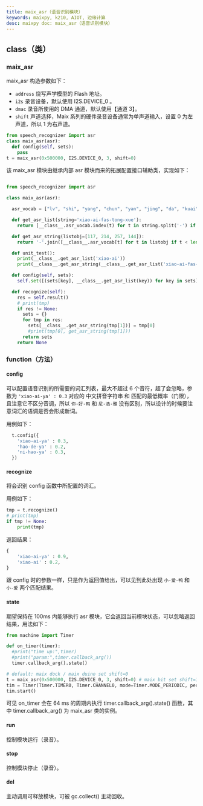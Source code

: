 ```yaml
---
title: maix_asr（语音识别模块）
keywords: maixpy, k210, AIOT, 边缘计算
desc: maixpy doc: maix_asr（语音识别模块）
---
```



## class（类）

### maix_asr

maix_asr 构造参数如下：

- `address` 烧写声学模型的 Flash 地址。
- `i2s` 录音设备，默认使用 I2S.DEVICE_0 。
- `dmac` 录音所使用的 DMA 通道，默认使用【通道 3】。
- `shift` 声道选择，Maix 系列的硬件录音设备通常为单声道输入，设置 0 为左声道，所以 1 为右声道。

```python
from speech_recognizer import asr
class maix_asr(asr):
  def config(self, sets):
    pass
t = maix_asr(0x500000, I2S.DEVICE_0, 3, shift=0)
```

该 maix_asr 模块由继承内部 asr 模块而来的拓展配置接口辅助类，实现如下：

```python

from speech_recognizer import asr

class maix_asr(asr):

  asr_vocab = ["lv", "shi", "yang", "chun", "yan", "jing", "da", "kuai", "wen", "zhang", "de", "di", "se", "si", "yue", "lin", "luan", "geng", "xian", "huo", "xiu", "mei", "yi", "ang", "ran", "ta", "jin", "ping", "yao", "bu", "li", "liang", "zai", "yong", "dao", "shang", "xia", "fan", "teng", "dong", "she", "xing", "zhuang", "ru", "hai", "tun", "zhi", "tou", "you", "ling", "pao", "hao", "le", "zha", "zen", "me", "zheng", "cai", "ya", "shu", "tuo", "qu", "fu", "guang", "bang", "zi", "chong", "shui", "cuan", "ke", "shei", "wan", "hou", "zhao", "jian", "zuo", "cu", "hei", "yu", "ce", "ming", "dui", "cheng", "men", "wo", "bei", "dai", "zhe", "hu", "jiao", "pang", "ji", "lao", "nong", "kang", "yuan", "chao", "hui", "xiang", "bing", "qi", "chang", "nian", "jia", "tu", "bi", "pin", "xi", "zou", "chu", "cun", "wang", "na", "ge", "an", "ning", "tian", "xiao", "zhong", "shen", "nan", "er", "ri", "zhu", "xin", "wai", "luo", "gang", "qing", "xun", "te", "cong", "gan", "lai", "he", "dan", "wei", "die", "kai", "ci", "gu", "neng", "ba", "bao", "xue", "shuai", "dou", "cao", "mao", "bo", "zhou", "lie", "qie", "ju", "chuan", "guo", "lan", "ni", "tang", "ban", "su", "quan", "huan", "ying", "a", "min", "meng", "wu", "tai", "hua", "xie", "pai", "huang", "gua", "jiang", "pian", "ma", "jie", "wa", "san", "ka", "zong", "nv", "gao", "ye", "biao", "bie", "zui", "ren", "jun", "duo", "ze", "tan", "mu", "gui", "qiu", "bai", "sang", "jiu", "yin", "huai", "rang", "zan", "shuo", "sha", "ben", "yun", "la", "cuo", "hang", "ha", "tuan", "gong", "shan", "ai", "kou", "zhen", "qiong", "ding", "dang", "que", "weng", "qian", "feng", "jue", "zhuan", "ceng", "zu", "bian", "nei", "sheng", "chan", "zao", "fang", "qin", "e", "lian", "fa", "lu", "sun", "xu", "deng", "guan", "shou", "mo", "zhan", "po", "pi", "gun", "shuang", "qiang", "kao", "hong", "kan", "dian", "kong", "pei", "tong", "ting", "zang", "kuang", "reng", "ti", "pan", "heng", "chi", "lun", "kun", "han", "lei", "zuan", "man", "sen", "duan", "leng", "sui", "gai", "ga", "fou", "kuo", "ou", "suo", "sou", "nu", "du", "mian", "chou", "hen", "kua", "shao", "rou", "xuan", "can", "sai", "dun", "niao", "chui", "chen", "hun", "peng", "fen", "cang", "gen", "shua", "chuo", "shun", "cha", "gou", "mai", "liu", "diao", "tao", "niu", "mi", "chai", "long", "guai", "xiong", "mou", "rong", "ku", "song", "che", "sao", "piao", "pu", "tui", "lang", "chuang", "keng", "liao", "miao", "zhui", "nai", "lou", "bin", "juan", "zhua", "run", "zeng", "ao", "re", "pa", "qun", "lia", "cou", "tie", "zhai", "kuan", "kui", "cui", "mie", "fei", "tiao", "nuo", "gei", "ca", "zhun", "nie", "mang", "zhuo", "pen", "zun", "niang", "suan", "nao", "ruan", "qiao", "fo", "rui", "rao", "ruo", "zei", "en", "za", "diu", "nve", "sa", "nin", "shai", "nen", "ken", "chuai", "shuan", "beng", "ne", "lve", "qia", "jiong", "pie", "seng", "nuan", "nang", "miu", "pou", "cen", "dia", "o", "zhuai", "yo", "dei", "n", "ei", "nou", "bia", "eng", "den", "_"]

  def get_asr_list(string='xiao-ai-fas-tong-xue'):
    return [__class__.asr_vocab.index(t) for t in string.split('-') if t in __class__.asr_vocab]

  def get_asr_string(listobj=[117, 214, 257, 144]):
    return '-'.join([__class__.asr_vocab[t] for t in listobj if t < len(__class__.asr_vocab)])

  def unit_test():
    print(__class__.get_asr_list('xiao-ai'))
    print(__class__.get_asr_string(__class__.get_asr_list('xiao-ai-fas-tong-xue')))

  def config(self, sets):
    self.set([(sets[key], __class__.get_asr_list(key)) for key in sets])

  def recognize(self):
    res = self.result()
    # print(tmp)
    if res != None:
      sets = {}
      for tmp in res:
        sets[__class__.get_asr_string(tmp[1])] = tmp[0]
        #print(tmp[0], get_asr_string(tmp[1]))
      return sets
    return None

```

### function（方法）

#### config

可以配置语音识别的所需要的词汇列表，最大不超过 6 个音符，超了会忽略，参数为 `'xiao-ai-ya' : 0.3` 对应的 中文拼音字符串 和 匹配的最低概率（门限），且注意它不区分音调，所以 `你-好-鸭` 和 `尼-浩-雅` 没有区别，所以设计的时候要注意词汇的语调是否会形成新词。

用例如下：

```python
  t.config({
    'xiao-ai-ya' : 0.3,
    'hao-de-ya' : 0.2,
    'ni-hao-ya' : 0.3,
  })
```

#### recognize

将会识别 config 函数中所配置的词汇。

用例如下：

```python
tmp = t.recognize()
# print(tmp)
if tmp != None:
    print(tmp)
```

返回结果：

```python
{
    'xiao-ai-ya' : 0.9,
    'xiao-ai' : 0.2,
}
```

跟 config 时的参数一样，只是作为返回值给出，可以见到此处出现 `小-爱-鸭` 和 `小-爱` 两个匹配结果。

#### state

期望保持在 100ms 内能够执行 asr 模块，它会返回当前模块状态，可以忽略返回结果，用法如下：

```python
from machine import Timer

def on_timer(timer):
  #print("time up:",timer)
  #print("param:",timer.callback_arg())
  timer.callback_arg().state()

# default: maix dock / maix duino set shift=0
t = maix_asr(0x500000, I2S.DEVICE_0, 3, shift=0) # maix bit set shift=1
tim = Timer(Timer.TIMER0, Timer.CHANNEL0, mode=Timer.MODE_PERIODIC, period=64, callback=on_timer, arg=t)
tim.start()
```

可见 on_timer 会在 64 ms 的周期内执行 timer.callback_arg().state() 函数，其中 timer.callback_arg() 为 maix_asr 类的实例。

#### run

控制模块运行（录音）。

#### stop

控制模块停止（录音）。

#### __del__

主动调用可释放模块，可被 gc.collect() 主动回收。
